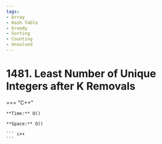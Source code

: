 ```yaml
---
tags:
- Array
- Hash Table
- Greedy
- Sorting
- Counting
- Unsolved
---
```



# 1481. Least Number of Unique Integers after K Removals

=== "C++"

    **Time:** O()

    **Space:** O()

    ``` c++
    ```